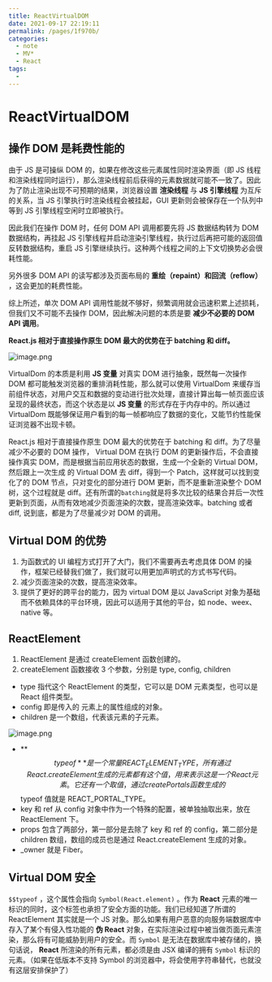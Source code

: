 ```yaml
---
title: ReactVirtualDOM
date: 2021-09-17 22:19:11
permalink: /pages/1f970b/
categories:
  - note
  - MV*
  - React
tags:
  - 
---
```


# ReactVirtualDOM
## 操作 DOM 是耗费性能的

由于 JS 是可操纵 DOM 的，如果在修改这些元素属性同时渲染界面（即 JS 线程和渲染线程同时运行），那么渲染线程前后获得的元素数据就可能不一致了。因此为了防止渲染出现不可预期的结果，浏览器设置 **渲染线程** 与 **JS 引擎线程** 为互斥的关系，当 JS 引擎执行时渲染线程会被挂起，GUI 更新则会被保存在一个队列中等到 JS 引擎线程空闲时立即被执行。

因此我们在操作 DOM 时，任何 DOM API 调用都要先将 JS 数据结构转为 DOM 数据结构，再挂起 JS 引擎线程并启动渲染引擎线程，执行过后再把可能的返回值反转数据结构，重启 JS 引擎继续执行。这种两个线程之间的上下文切换势必会很耗性能。

另外很多 DOM API 的读写都涉及页面布局的 **重绘（repaint）**和**回流（reflow）** ，这会更加的耗费性能。

综上所述，单次 DOM API 调用性能就不够好，频繁调用就会迅速积累上述损耗，但我们又不可能不去操作 DOM，因此解决问题的本质是要 **减少不必要的 DOM API 调用**。

**React.js 相对于直接操作原生 DOM 最大的优势在于 batching 和 diff。**

![image.png](https://p6-juejin.byteimg.com/tos-cn-i-k3u1fbpfcp/64a9c597bce949a7ba68ab0531e5f8a0~tplv-k3u1fbpfcp-watermark.image?)

VirtualDom 的本质是利用 **JS 变量** 对真实 DOM 进行抽象，既然每一次操作 DOM 都可能触发浏览器的重排消耗性能，那么就可以使用 VirtualDom 来缓存当前组件状态，对用户交互和数据的变动进行批次处理，直接计算出每一帧页面应该呈现的最终状态，而这个状态是以 **JS 变量** 的形式存在于内存中的。所以通过 VirtualDom 既能够保证用户看到的每一帧都响应了数据的变化，又能节约性能保证浏览器不出现卡顿。

React.js 相对于直接操作原生 DOM 最大的优势在于 batching 和 diff。为了尽量减少不必要的 DOM 操作， Virtual DOM 在执行 DOM 的更新操作后，不会直接操作真实 DOM，而是根据当前应用状态的数据，生成一个全新的 Virtual DOM，然后跟上一次生成 的 Virtual DOM 去 diff，得到一个 Patch，这样就可以找到变化了的 DOM 节点，只对变化的部分进行 DOM 更新，而不是重新渲染整个 DOM 树，这个过程就是 diff。还有所谓的`batching`就是将多次比较的结果合并后一次性更新到页面，从而有效地减少页面渲染的次数，提高渲染效率。batching 或者 diff, 说到底，都是为了尽量减少对 DOM 的调用。

## Virtual DOM 的优势

1.  为函数式的 UI 编程方式打开了大门，我们不需要再去考虑具体 DOM 的操作，框架已经替我们做了，我们就可以用更加声明式的方式书写代码。
1.  减少页面渲染的次数，提高渲染效率。
1.  提供了更好的跨平台的能力，因为 virtual DOM 是以 JavaScript 对象为基础而不依赖具体的平台环境，因此可以适用于其他的平台，如 node、weex、native 等。

## ReactElement

1.  ReactElement 是通过 createElement 函数创建的。
1.  createElement 函数接收 3 个参数，分别是 type, config, children

- type 指代这个 ReactElement 的类型，它可以是 DOM 元素类型，也可以是 React 组件类型。
- config 即是传入的 元素上的属性组成的对象。
- children 是一个数组，代表该元素的子元素。

![image.png](https://p6-juejin.byteimg.com/tos-cn-i-k3u1fbpfcp/ca1c965a120b47d0a86a2ad5f1267e05~tplv-k3u1fbpfcp-watermark.image?)

- **$$typeof** 是一个常量 REACT_ELEMENT_TYPE，所有通过 React.createElement 生成的元素都有这个值，用来表示这是一个 React 元素。它还有一个取值，通过 createPortals 函数生成的 $$typeof 值就是 REACT_PORTAL_TYPE。
- key 和 ref 从 config 对象中作为一个特殊的配置，被单独抽取出来，放在 ReactElement 下。
- props 包含了两部分，第一部分是去除了 key 和 ref 的 config，第二部分是 children 数组，数组的成员也是通过 React.createElement 生成的对象。
- \_owner 就是 Fiber。

## Virtual DOM 安全

`$$typeof` ，这个属性会指向 `Symbol(React.element)` 。作为 **React** 元素的唯一标识的同时，这个标签也承担了安全方面的功能。我们已经知道了所谓的 ReactElement 其实就是一个 JS 对象。那么如果有用户恶意的向服务端数据库中存入了某个有侵入性功能的 **伪 React** 对象，在实际渲染过程中被当做页面元素渲染，那么将有可能威胁到用户的安全。而 `Symbol` 是无法在数据库中被存储的，换句话说， **React** 所渲染的所有元素，都必须是由 JSX 编译的拥有 `Symbol` 标识的元素。（如果在低版本不支持 Symbol 的浏览器中，将会使用字符串替代，也就没有这层安排保护了）